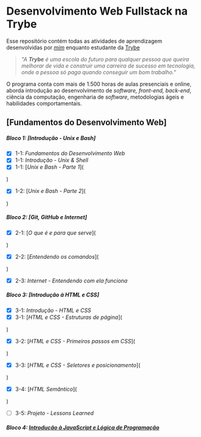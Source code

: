 # Desenvolvimento Web Fullstack na Trybe

Esse repositório contém todas as atividades de aprendizagem desenvolvidas por _[mim](https://www.linkedin.com/in/liuken-monteiro-9980181a6/)_ enquanto estudante da [Trybe](https://www.betrybe.com/) 

> _"A **Trybe** é uma escola do futuro para qualquer pessoa que queira melhorar de vida e construir uma carreira de sucesso em tecnologia, onde a pessoa só paga quando conseguir um bom trabalho."_

O programa conta com mais de 1.500 horas de aulas presenciais e online, aborda introdução ao desenvolvimento de _software, front-end, back-end_, ciência da computação, engenharia de _software_, metodologias ágeis e habilidades comportamentais.


## [Fundamentos do Desenvolvimento Web]

##### Bloco 1: [Introdução - Unix e Bash]

- [x] 1-1: _Fundamentos do Desenvolvimento Web_
- [x] 1-1: _Introdução - Unix & Shell_
- [x] 1-1: [_Unix e Bash - Parte 1_](

)
- [x] 1-2: [_Unix e Bash - Parte 2_](

)

##### Bloco 2: [Git, GitHub e Internet]

- [x] 2-1: [_O que é e para que serve_](

)
- [x] 2-2: [_Entendendo os comandos_](

)
- [x] 2-3: _Internet - Entendendo com ela funciona_

##### Bloco 3: [Introdução à HTML e CSS]

- [x] 3-1: _Introdução - HTML e CSS_
- [x] 3-1: [_HTML e CSS - Estruturas de página_](

)
- [x] 3-2: [_HTML e CSS - Primeiros passos em CSS_](

)
- [x] 3-3: [_HTML e CSS - Seletores e posicionamento_](

)
- [x] 3-4: [_HTML Semântico_](

)
- [ ] 3-5: _Projeto - Lessons Learned_

##### Bloco 4: [Introdução à JavaScript e Lógica de Programação]()